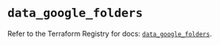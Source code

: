 # `data_google_folders`

Refer to the Terraform Registry for docs: [`data_google_folders`](https://registry.terraform.io/providers/hashicorp/google/6.11.0/docs/data-sources/folders).
